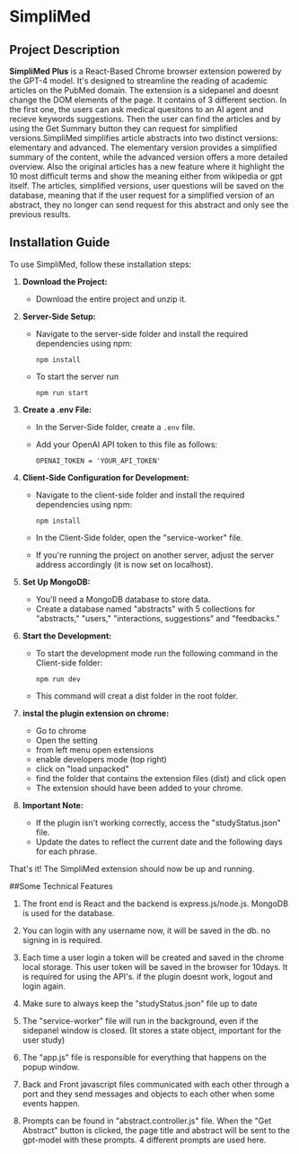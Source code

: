 # SimpliMed

## Project Description

**SimpliMed Plus** is a React-Based Chrome browser extension powered by the GPT-4 model. It's designed to streamline the reading of academic articles on the PubMed domain. The extension is a sidepanel and doesnt change the DOM elements of the page. It contains of 3 different section. In the first one, the users can ask medical quesitons to an AI agent and recieve keywords suggestions. Then the user can find the articles and by using the Get Summary button they can request for simplified versions.SimpliMed simplifies article abstracts into two distinct versions: elementary and advanced. The elementary version provides a simplified summary of the content, while the advanced version offers a more detailed overview. Also the original articles has a new feature where it highlight the 10 most difficult terms and show the meaning either from wikipedia or gpt itself.
The articles, simplified versions, user questions will be saved on the database, meaning that if the user request for a simplified version of an abstract, they no longer can send request for this abstract and only see the previous results.

## Installation Guide

To use SimpliMed, follow these installation steps:

1. **Download the Project:**

   - Download the entire project and unzip it.

2. **Server-Side Setup:**

   - Navigate to the server-side folder and install the required dependencies using npm:

     `npm install`

   - To start the server run

     `npm run start`

3. **Create a .env File:**

   - In the Server-Side folder, create a `.env` file.
   - Add your OpenAI API token to this file as follows:

     `OPENAI_TOKEN = 'YOUR_API_TOKEN'`

4. **Client-Side Configuration for Development:**

   - Navigate to the client-side folder and install the required dependencies using npm:

     `npm install`

   - In the Client-Side folder, open the "service-worker" file.
   - If you're running the project on another server, adjust the server address accordingly (it is now set on localhost).

5. **Set Up MongoDB:**

   - You'll need a MongoDB database to store data.
   - Create a database named "abstracts" with 5 collections for "abstracts," "users," "interactions, suggestions" and "feedbacks."

6. **Start the Development:**

   - To start the development mode run the following command in the Client-side folder:

     `npm run dev`

   - This command will creat a dist folder in the root folder.

7. **instal the plugin extension on chrome:**

   - Go to chrome
   - Open the setting
   - from left menu open extensions
   - enable developers mode (top right)
   - click on "load unpacked"
   - find the folder that contains the extension files (dist) and click open
   - The extension should have been added to your chrome.

8. **Important Note:**
   - If the plugin isn't working correctly, access the "studyStatus.json" file.
   - Update the dates to reflect the current date and the following days for each phrase.

That's it! The SimpliMed extension should now be up and running.

##Some Technical Features

1. The front end is React and the backend is express.js/node.js. MongoDB is used for the database.
2. You can login with any username now, it will be saved in the db. no signing in is required.
3. Each time a user login a token will be created and saved in the chrome local storage. This user token will be saved in the browser for 10days. It is required for using the API's. if the plugin doesnt work, logout and login again.
4. Make sure to always keep the "studyStatus.json" file up to date
5. The "service-worker" file will run in the background, even if the sidepanel window is closed. (It stores a state object, important for the user study)
6. The "app.js" file is responsible for everything that happens on the popup window.

7. Back and Front javascript files communicated with each other through a port and they send messages and objects to each other when some events happen.

8. Prompts can be found in "abstract.controller.js" file. When the "Get Abstract" button is clicked, the page title and abstract will be sent to the gpt-model with these prompts. 4 different prompts are used here.
